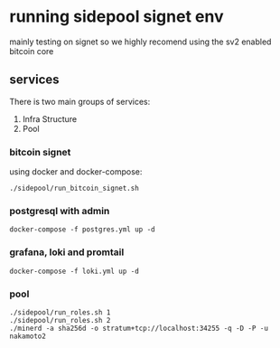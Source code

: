 # running sidepool signet env

mainly testing on signet so we highly recomend using the sv2 enabled bitcoin core 


## services

There is two main groups of services:

1. Infra Structure
2. Pool

### bitcoin signet

using docker and docker-compose:

    ./sidepool/run_bitcoin_signet.sh

### postgresql with admin 

    docker-compose -f postgres.yml up -d 

### grafana, loki and promtail

    docker-compose -f loki.yml up -d 

### pool

    ./sidepool/run_roles.sh 1
    ./sidepool/run_roles.sh 2
    ./minerd -a sha256d -o stratum+tcp://localhost:34255 -q -D -P -u nakamoto2

